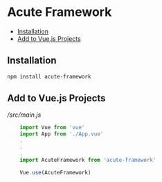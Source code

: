 <h1>Acute Framework</h1>
<ul>
<li><a href="#installation">Installation</a></li>
<li><a href="#add">Add to Vue.js Projects</a></li>
</ul>
<div id="installation">
<h2>Installation</h2>

```bash
npm install acute-framework
```
</div>
<div id="add">
<h2>Add to Vue.js Projects</h2>
<em>/src/main.js</em>

```javascript
    import Vue from 'vue'
    import App from './App.vue'
    .
    .
    .
    import AcuteFramework from 'acute-framework'

    Vue.use(AcuteFramework)
```
</div>
